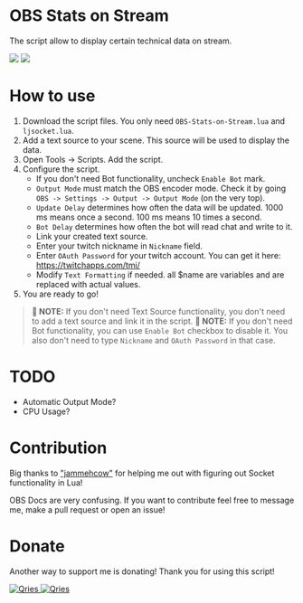 # OBS Stats on Stream
The script allow to display certain technical data on stream.

<img src="https://i.imgur.com/qglRNBr.png" />
<img src="https://i.imgur.com/QA2VMT1.png" />



# How to use
1. Download the script files. You only need `OBS-Stats-on-Stream.lua` and `ljsocket.lua`.
2. Add a text source to your scene. This source will be used to display the data.
3. Open Tools -> Scripts. Add the script.
4. Configure the script.
	* If you don't need Bot functionality, uncheck `Enable Bot` mark.
    * `Output Mode` must match the OBS encoder mode. Check it by going `OBS -> Settings -> Output -> Output Mode` (on the very top).
    * `Update Delay` determines how often the data will be updated. 1000 ms means once a second. 100 ms means 10 times a second.
	* `Bot Delay` determines how often the bot will read chat and write to it.
    * Link your created text source.
	* Enter your twitch nickname in `Nickname` field.
	* Enter `OAuth Password` for your twitch account. You can get it here: https://twitchapps.com/tmi/
    * Modify `Text Formatting` if needed. all $name are variables and are replaced with actual values.
5. You are ready to go!

>**:pushpin: NOTE:**   If you don't need Text Source functionality, you don't need to add a text source and link it in the script.
>**:pushpin: NOTE:**   If you don't need Bot functionality, you can use `Enable Bot` checkbox to disable it. You also don't need to type `Nickname` and `OAuth Password` in that case. 

# TODO
* Automatic Output Mode?
* CPU Usage?

# Contribution

Big thanks to ["jammehcow"](https://github.com/jammehcow) for helping me out with figuring out Socket functionality in Lua!

OBS Docs are very confusing. If you want to contribute feel free to message me, make a pull request or open an issue!

# Donate

Another way to support me is donating! Thank you for using this script!

 <a href="https://streamelements.com/greencomfytea/tip">
  <img alt="Qries" src="https://panels-images.twitch.tv/panel-48897356-image-c6155d48-b689-4240-875c-f3141355cb56">
</a>
<a href="https://ko-fi.com/greencomfytea">
  <img alt="Qries" src="https://panels-images.twitch.tv/panel-48897356-image-c2fcf835-87e4-408e-81e8-790789c7acbc">
</a>
